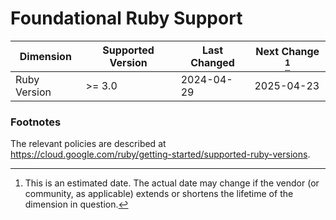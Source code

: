 
# Foundational Ruby Support

| Dimension       | Supported Version | Last Changed | Next Change [^next-change] |
|-----------------|-------------------|--------------|----------------------------|
| Ruby Version    | >= 3.0            | 2024-04-29   | 2025-04-23                 |

[^next-change]: This is an estimated date. The actual date may change if the
vendor (or community, as applicable) extends or shortens the lifetime of the
dimension in question.

### Footnotes

The relevant policies are described at https://cloud.google.com/ruby/getting-started/supported-ruby-versions.
